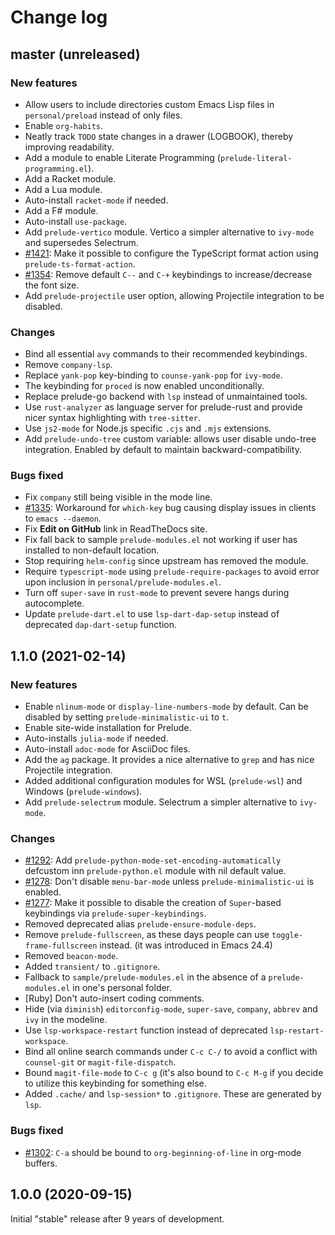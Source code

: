 # Change log

## master (unreleased)

### New features

- Allow users to include directories custom Emacs Lisp files in `personal/preload` instead of only files.
- Enable `org-habits`.
- Neatly track `TODO` state changes in a drawer (LOGBOOK), thereby improving readability.
- Add a module to enable Literate Programming (`prelude-literal-programming.el`).
- Add a Racket module.
- Add a Lua module.
- Auto-install `racket-mode` if needed.
- Add a F# module.
- Auto-install `use-package`.
- Add `prelude-vertico` module. Vertico a simpler alternative to `ivy-mode` and supersedes Selectrum.
- [#1421](https://github.com/bbatsov/prelude/issues/1421): Make it possible to configure the TypeScript format action using `prelude-ts-format-action`.
- [#1354](https://github.com/bbatsov/prelude/issues/1354): Remove default `C--` and `C-+` keybindings to increase/decrease the font size.
- Add `prelude-projectile` user option, allowing Projectile integration to be disabled.

### Changes

- Bind all essential `avy` commands to their recommended keybindings.
- Remove `company-lsp`.
- Replace `yank-pop` key-binding to `counse-yank-pop` for `ivy-mode`.
- The keybinding for `proced` is now enabled unconditionally.
- Replace prelude-go backend with `lsp` instead of unmaintained tools.
- Use `rust-analyzer` as language server for prelude-rust and provide nicer syntax highlighting with `tree-sitter`.
- Use `js2-mode` for Node.js specific `.cjs` and `.mjs` extensions.
- Add `prelude-undo-tree` custom variable: allows user disable
  undo-tree integration. Enabled by default to maintain backward-compatibility.

### Bugs fixed

- Fix `company` still being visible in the mode line.
- [#1335](https://github.com/bbatsov/prelude/issues/1335): Workaround
  for `which-key` bug causing display issues in clients to `emacs --daemon`.
- Fix **Edit on GitHub** link in ReadTheDocs site.
- Fix fall back to sample `prelude-modules.el` not working if user has installed to non-default location.
- Stop requiring `helm-config` since upstream has removed the module.
- Require `typescript-mode` using `prelude-require-packages` to avoid error upon inclusion in `personal/prelude-modules.el`.
- Turn off `super-save` in `rust-mode` to prevent severe hangs during autocomplete.
- Update `prelude-dart.el` to use `lsp-dart-dap-setup` instead of deprecated `dap-dart-setup` function.

## 1.1.0 (2021-02-14)

### New features

- Enable `nlinum-mode` or `display-line-numbers-mode` by default. Can be disabled by setting `prelude-minimalistic-ui` to `t`.
- Enable site-wide installation for Prelude.
- Auto-installs `julia-mode` if needed.
- Auto-install `adoc-mode` for AsciiDoc files.
- Add the `ag` package. It provides a nice alternative to `grep` and has nice Projectile integration.
- Added additional configuration modules for WSL (`prelude-wsl`) and Windows (`prelude-windows`).
- Add `prelude-selectrum` module. Selectrum a simpler alternative to `ivy-mode`.

### Changes

- [#1292](https://github.com/bbatsov/prelude/issues/1292): Add `prelude-python-mode-set-encoding-automatically` defcustom inn `prelude-python.el` module with nil default value.
- [#1278](https://github.com/bbatsov/prelude/issues/1278): Don't disable `menu-bar-mode` unless `prelude-minimalistic-ui` is enabled.
- [#1277](https://github.com/bbatsov/prelude/issues/1277): Make it possible to disable the creation of `Super`-based keybindings via `prelude-super-keybindings`.
- Removed deprecated alias `prelude-ensure-module-deps`.
- Remove `prelude-fullscreen`, as these days people can use `toggle-frame-fullscreen` instead. (it was introduced in Emacs 24.4)
- Removed `beacon-mode`.
- Added `transient/` to `.gitignore`.
- Fallback to `sample/prelude-modules.el` in the absence of a `prelude-modules.el` in one's personal folder.
- [Ruby] Don't auto-insert coding comments.
- Hide (via `diminish`) `editorconfig-mode`, `super-save`, `company`, `abbrev` and `ivy` in the modeline.
- Use `lsp-workspace-restart` function instead of deprecated `lsp-restart-workspace`.
- Bind all online search commands under `C-c C-/` to avoid a conflict with `counsel-git` or `magit-file-dispatch`.
- Bound `magit-file-mode` to `C-c g` (it's also bound to `C-c M-g` if you decide to utilize this keybinding for something else.
- Added `.cache/` and `lsp-session*` to `.gitignore`. These are generated by `lsp`.

### Bugs fixed

- [#1302](https://github.com/bbatsov/prelude/issues/1302): `C-a` should be bound to `org-beginning-of-line` in org-mode buffers.

## 1.0.0 (2020-09-15)

Initial "stable" release after 9 years of development.
